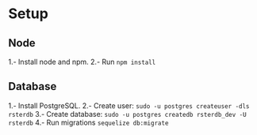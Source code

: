 # Setup

## Node

  1.- Install node and npm.
  2.- Run ```npm install```

## Database

  1.- Install PostgreSQL.
  2.- Create user: ```sudo -u postgres createuser -dls rsterdb```
  3.- Create database: ```sudo -u postgres createdb rsterdb_dev -U rsterdb```
  4.- Run migrations ```sequelize db:migrate```

